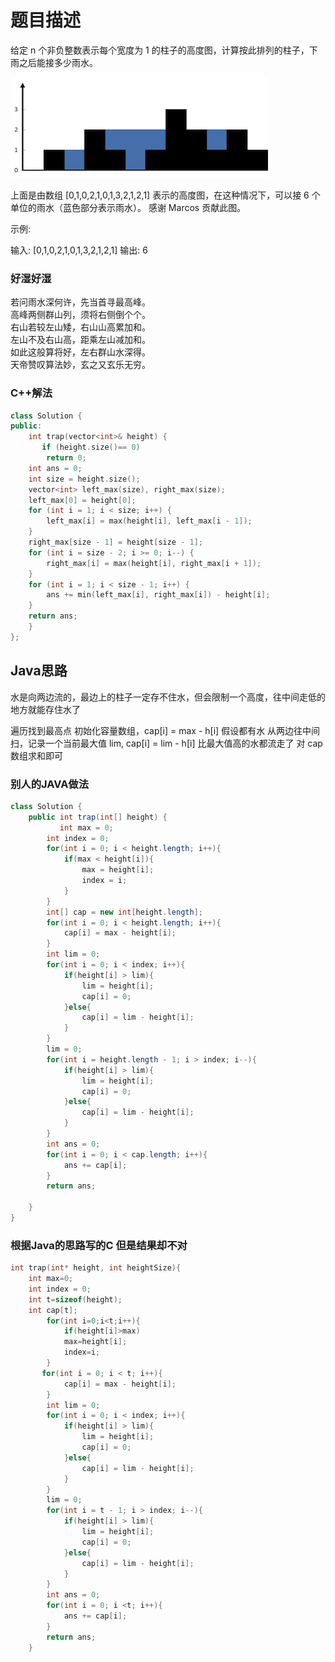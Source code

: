 题目描述
==============================
给定 n 个非负整数表示每个宽度为 1 的柱子的高度图，计算按此排列的柱子，下雨之后能接多少雨水。

![示例](https://github.com/GengchenXU/leetcode-practice/blob/master/rainwatertrap.png?raw=true)


上面是由数组 [0,1,0,2,1,0,1,3,2,1,2,1] 表示的高度图，在这种情况下，可以接 6 个单位的雨水（蓝色部分表示雨水）。 感谢 Marcos 贡献此图。

示例:

输入: [0,1,0,2,1,0,1,3,2,1,2,1]
输出: 6

### 好湿好湿

若问雨水深何许，先当首寻最高峰。  
高峰两侧群山列，须将右侧倒个个。  
右山若较左山矮，右山山高累加和。  
左山不及右山高，距乘左山减加和。  
如此这般算将好，左右群山水深得。  
天帝赞叹算法妙，玄之又玄乐无穷。		



### C++解法
```cpp
class Solution {
public:
    int trap(vector<int>& height) {
       if (height.size()== 0)
		return 0;
    int ans = 0;
    int size = height.size();
    vector<int> left_max(size), right_max(size);
    left_max[0] = height[0];
    for (int i = 1; i < size; i++) {
        left_max[i] = max(height[i], left_max[i - 1]);
    }
    right_max[size - 1] = height[size - 1];
    for (int i = size - 2; i >= 0; i--) {
        right_max[i] = max(height[i], right_max[i + 1]);
    }
    for (int i = 1; i < size - 1; i++) {
        ans += min(left_max[i], right_max[i]) - height[i];
    }
    return ans;
    }
};
````
Java思路
--------------------------
水是向两边流的，最边上的柱子一定存不住水，但会限制一个高度，往中间走低的地方就能存住水了

遍历找到最高点
初始化容量数组，cap[i] = max - h[i] 假设都有水
从两边往中间扫，记录一个当前最大值 lim, cap[i] = lim - h[i] 比最大值高的水都流走了
对 cap 数组求和即可


### 别人的JAVA做法
```Java
class Solution {
    public int trap(int[] height) {
           int max = 0;
        int index = 0;
        for(int i = 0; i < height.length; i++){
            if(max < height[i]){
                max = height[i];
                index = i;
            }
        }
        int[] cap = new int[height.length];
        for(int i = 0; i < height.length; i++){
            cap[i] = max - height[i];
        }
        int lim = 0;
        for(int i = 0; i < index; i++){
            if(height[i] > lim){
                lim = height[i];
                cap[i] = 0;
            }else{
                cap[i] = lim - height[i];
            }
        }
        lim = 0;
        for(int i = height.length - 1; i > index; i--){
            if(height[i] > lim){
                lim = height[i];
                cap[i] = 0;
            }else{
                cap[i] = lim - height[i];
            }
        }
        int ans = 0;
        for(int i = 0; i < cap.length; i++){
            ans += cap[i];
        }
        return ans;
        
    }
}
```
### 根据Java的思路写的C 但是结果却不对
```c
int trap(int* height, int heightSize){
    int max=0;
    int index = 0;
    int t=sizeof(height);
    int cap[t];
        for(int i=0;i<t;i++){
            if(height[i]>max)
            max=height[i];
            index=i;
        }
       for(int i = 0; i < t; i++){
            cap[i] = max - height[i];
        }
        int lim = 0;
        for(int i = 0; i < index; i++){
            if(height[i] > lim){
                lim = height[i];
                cap[i] = 0;
            }else{
                cap[i] = lim - height[i];
            }
        }
        lim = 0;
        for(int i = t - 1; i > index; i--){
            if(height[i] > lim){
                lim = height[i];
                cap[i] = 0;
            }else{
                cap[i] = lim - height[i];
            }
        }
        int ans = 0;
        for(int i = 0; i <t; i++){
            ans += cap[i];
        }
        return ans;
    }
```

